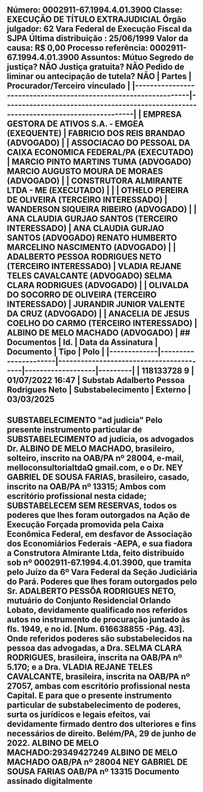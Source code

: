 ## Número: 0002911-67.1994.4.01.3900 Classe: EXECUÇÃO DE TÍTULO EXTRAJUDICIAL Órgão julgador: 62 Vara Federal de Execução Fiscal da SJPA Última distribuição : 25/06/1999 Valor da causa: R$ 0,00 Processo referência: 0002911-67.1994.4.01.3900 Assuntos: Mútuo Segredo de justiça? NÃO Justiça gratuita? NÃO Pedido de liminar ou antecipação de tutela? NÃO | Partes | Procurador/Terceiro vinculado | |-----------------------------------------------------------------|--------------------------------------------------------------------------------------| | EMPRESA GESTORA DE ATIVOS S.A. - EMGEA (EXEQUENTE) | FABRICIO DOS REIS BRANDAO (ADVOGADO) | | ASSOCIACAO DO PESSOAL DA CAIXA ECONOMICA FEDERAL/PA (EXECUTADO) | MARCIO PINTO MARTINS TUMA (ADVOGADO) MARCIO AUGUSTO MOURA DE MORAES (ADVOGADO) | | CONSTRUTORA ALMIRANTE LTDA - ME (EXECUTADO) | | | OTHELO PEREIRA DE OLIVEIRA (TERCEIRO INTERESSADO) | WANDERSON SIQUEIRA RIBEIRO (ADVOGADO) | | ANA CLAUDIA GURJAO SANTOS (TERCEIRO INTERESSADO) | ANA CLAUDIA GURJAO SANTOS (ADVOGADO) RENATO HUMBERTO MARCELINO NASCIMENTO (ADVOGADO) | | ADALBERTO PESSOA RODRIGUES NETO (TERCEIRO INTERESSADO) | VLADIA REJANE TELES CAVALCANTE (ADVOGADO) SELMA CLARA RODRIGUES (ADVOGADO) | | OLIVALDA DO SOCORRO DE OLIVEIRA (TERCEIRO INTERESSADO) | JURANDIR JUNIOR VALENTE DA CRUZ (ADVOGADO) | | ANACELIA DE JESUS COELHO DO CARMO (TERCEIRO INTERESSADO) | ALBINO DE MELO MACHADO (ADVOGADO) | ## Documentos | Id. | Data da Assinatura | Documento | Tipo | Polo | |-------------|----------------------|-----------------------------------------|-------------------|---------| | 118133728 9 | 01/07/2022 16:47 | Substab Adalberto Pessoa Rodrigues Neto | Substabelecimento | Externo | 03/03/2025

## SUBSTABELECIMENTO "ad judicia" Pelo presente instrumento particular de SUBSTABELECIMENTO ad judicia, os advogados Dr. ALBINO DE MELO MACHADO, brasileiro, solteiro, inscrito na OAB/PA nº 28004, e-mail, melloconsultorialtdaQ gmail.com, e o Dr. NEY GABRIEL DE SOUSA FARIAS, brasileiro, casado, inscrito na OAB/PA nº 13315; Ambos com escritório profissional nesta cidade; SUBSTABELECEM SEM RESERVAS, todos os poderes que lhes foram outorgados na Ação de Execução Forçada promovida pela Caixa Econômica Federal, em desfavor de Associação dos Economiários Federais -AEPA, e sua fiadora a Construtora Almirante Ltda, feito distribuído sob nº 0002911-67.1994.4.01.3900, que tramita pelo Juízo da 6º Vara Federal da Seção Judiciária do Pará. Poderes que lhes foram outorgados pelo Sr. ADALBERTO PESSÔA RODRIGUES NETO, mutuário do Conjunto Residencial Orlando Lobato, devidamente qualificado nos referidos autos no instrumento de procuração juntado às fls. 1949, e no id. [Num. 616638855 -Pág. 43]. Onde referidos poderes são substabelecidos na pessoa das advogadas, a Dra. SELMA CLARA RODRIGUES, brasileira, inscrita na OAB/PA nº 5.170; e a Dra. VLADIA REJANE TELES CAVALCANTE, brasileira, inscrita na OAB/PA nº 27057, ambas com escritório profissional nesta Capital. E para que o presente instrumento particular de substabelecimento de poderes, surta os jurídicos e legais efeitos, vai devidamente firmado dentro dos ulteriores e fins necessários de direito. Belém/PA, 29 de junho de 2022. ALBINO DE MELO MACHADO:29349427249 ALBINO DE MELO MACHADO OAB/PA nº 28004 NEY GABRIEL DE SOUSA FARIAS OAB/PA nº 13315 Documento assinado digitalmente

